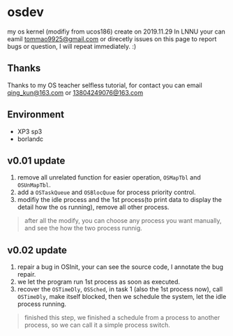 # osdev
my os kernel (modifiy from ucos186)
create on 2019.11.29 In LNNU
your can eamil tommao9925@gmail.com or direcetly issues on this page to report bugs or question, I will repeat immediately. :)
## Thanks
Thanks to my OS teacher selfless tutorial, for contact you can email qing_kun@163.com or 13804249076@163.com

## Environment  
+ XP3 sp3
+ borlandc


## v0.01 update
1. remove all unrelated function for easier operation, `OSMapTbl` and `OSUnMapTbl`.
2. add a `OSTaskQueue` and `OSBlocQuue` for process priority control.
3. modifiy the idle process and the 1st process(to print data to display the detail how the os running), remove all other process.

> after all the modify, you can choose any process you want manually, and see the how the two process runnig.

## v0.02 update  
1. repair a bug in OSInit, your can see the source code, I annotate the bug repair.
2. we let the program run 1st process as soon as executed.
3. recover the `OSTimeDly`, `OSSched`, in task 1 (also the 1st process now), call `OSTimeDly`, make itself blocked, then we schedule the system, let the idle process running.

> finished this step, we finished a schedule from a process to another process, so we can call it a simple process switch.




